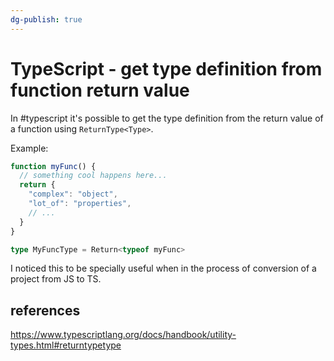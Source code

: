 ```yaml
---
dg-publish: true
---
```

# TypeScript - get type definition from function return value

In #typescript it's possible to get the type definition from the return value of a function using `ReturnType<Type>`.

Example:

```ts
function myFunc() {
  // something cool happens here...
  return {
    "complex": "object",
    "lot_of": "properties",
    // ...
  }
}

type MyFuncType = Return<typeof myFunc>
```

I noticed this to be specially useful when in the process of conversion of a project from JS to TS.

## references

<https://www.typescriptlang.org/docs/handbook/utility-types.html#returntypetype>
